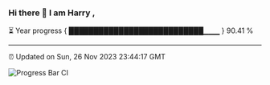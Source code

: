 ### Hi there 👋 I am Harry , 

⏳ Year progress { ███████████████████████████▁▁▁ } 90.41 %

---

⏰ Updated on Sun, 26 Nov 2023 23:44:17 GMT

![Progress Bar CI](https://github.com/duykhang68/duykhang68/workflows/Progress%20Bar%20CI/badge.svg)
